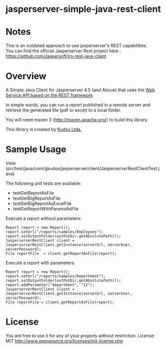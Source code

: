 jasperserver-simple-java-rest-client
====================================

# Notes

This is an outdated approach to use jasperserver's REST capabilities.  
You can find the official Jasperserver Rest project here : https://github.com/Jaspersoft/jrs-rest-java-client

# Overview

A Simple Java Client for Jasperserver 4.5 (and Above) that uses the [Web Service API based on the REST framework](http://jasperforge.org/plugins/mwiki/index.php/Jasperserver/REST_Web_Services_API "Web Service API based on the REST framework")  

In simple words, you can run a report published in a remote server and retrieve the generated file (pdf or excel) to a local folder.

You will need maven 3 (http://maven.apache.org/) to build this library.

This library is created by [Kudos Ltda.](http://gkudos.com/ "Kudos Ltda.")

# Sample Usage

View (src/test/java/com/gkudos/jasperserver/client/JasperserverRestClientTest.java)

The following unit tests are available:
* testGetReportAsFile
* testGetBigReportAsFile
* testGetBigReportAsExcelFile
* testGetReportWithParamsAsFile

Execute a report without parameters:

	Report report = new Report();
	report.setUrl("/reports/samples/Employees");
	report.setOutputFolder(outPutDir.getAbsolutePath());
	JasperserverRestClient client = JasperserverRestClient.getInstance(serverUrl, serverUser, serverPassword);
	File reportFile  = client.getReportAsFile(report);

Execute a report with parameters:

	Report report = new Report();
	report.setUrl("/reports/samples/Department");
	report.setOutputFolder(outPutDir.getAbsolutePath());
	report.addParameter("department", "11");
	JasperserverRestClient client = JasperserverRestClient.getInstance(serverUrl, serverUser, serverPassword);
	File reportFile = client.getReportAsFile(report);


# License 

You are free to use it for any of your projects without restriction. 
License: MIT http://www.opensource.org/licenses/mit-license.php

